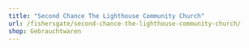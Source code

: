 ```yaml
---
title: "Second Chance The Lighthouse Community Church"
url: /fishersgate/second-chance-the-lighthouse-community-church/
shop: Gebrauchtwaren
---
```

